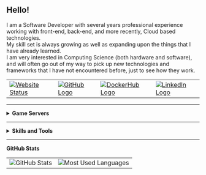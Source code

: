 <!DOCTYPE html>
<html lang="en">
    <head>
        <!-- <title>Renegade-Master's GitHub</title> -->
        <meta charset="UTF-8" content="text/markdown, text/html, text/javascript, text/markdown">
        <!-- <script type="text/javascript" src="src/js/such_a_shame_there_is_no.js"></script> -->
        <link rel="stylesheet" type="text/css" href="src/css/style.css">
        <!-- <style>
            table {
                text-align: center;
                border-style: none;
            }
            .badge {
                width: 100px;
                height: 20px;
            }
        </style> -->
    </head>
    <body>
        <h2>Hello!</h2>
        <p>
            I am a Software Developer with several years professional experience working with front-end, back-end, and more recently, Cloud based technologies.<br>
            My skill set is always growing as well as expanding upon the things that I have already learned.<br>
            I am very interested in Computing Science (both hardware and software), and will often go out of my way to pick up new technologies and frameworks that I have not encountered before, just to see how they work.
        </p>
        <table>
            <tr>
                <td><a href="https://renegade-master.github.io/"><img class="badge" src="https://img.shields.io/website?down_color=red&down_message=down&style=for-the-badge&up_color=green&up_message=up&url=https%3A%2F%2Frenegade-master.github.io%2F" alt="Website Status"></a></td>
                <td><a href="https://github.com/Renegade-Master/"><img class="badge" src="https://img.shields.io/badge/-Github-1a1d22?style=flat&logo=Github&logoColor=white" alt="GitHub Logo"></a></td>
                <td><a href="https://hub.docker.com/u/renegademaster/"><img class="badge" src="https://img.shields.io/badge/-DockerHub-2496ed?style=flat&logo=Docker&logoColor=white" alt="DockerHub Logo"></a></td>
                <td><a href="https://www.linkedin.com/in/ciaran-bent/"><img class="badge" src="https://img.shields.io/badge/-LinkedIn-0178b1?style=flat&logo=LinkedIn&logoColor=white" alt="LinkedIn Logo"></a></td>
            </tr>
        </table>
        <hr>
        <div>
            <details>
                <summary>
                    <b>Game Servers</b>
                </summary>
                <h5>Docker-based Game Servers:</h5>
                <table>
                    <tr>
                        <td>
                            <a href="https://github.com/Renegade-Master/steamcmd-dedicated-server-template"><img class="badge" src="https://github-readme-stats.vercel.app/api/pin/?username=Renegade-Master&repo=steamcmd-dedicated-server-template&theme=ayu-mirage" alt="SteamCMD Template"></a>
                        </td>
                        <td>
                            <a href="https://github.com/Renegade-Master/steamcmd-minimal"><img class="badge" src="https://github-readme-stats.vercel.app/api/pin/?username=Renegade-Master&repo=steamcmd-minimal&theme=ayu-mirage" alt="SteamCMD Minimal"></a>
                        </td>
                    </tr>
                    <tr>
                        <td>
                            <a href="https://github.com/Renegade-Master/zomboid-dedicated-server"><img class="badge" src="https://github-readme-stats.vercel.app/api/pin/?username=Renegade-Master&repo=zomboid-dedicated-server&theme=ayu-mirage" alt="SteamCMD Template"></a>
                        </td>
                        <td>
                            <a href="https://github.com/Renegade-Master/satisfactory-dedicated-server"><img class="badge" src="https://github-readme-stats.vercel.app/api/pin/?username=Renegade-Master&repo=satisfactory-dedicated-server&theme=ayu-mirage" alt="SteamCMD Minimal"></a>
                        </td>
                    </tr>
                    <tr>
                        <td>
                            <a href="https://github.com/Renegade-Master/7_days_to_die-dedicated-server"><img class="badge" src="https://github-readme-stats.vercel.app/api/pin/?username=Renegade-Master&repo=7_days_to_die-dedicated-server&theme=ayu-mirage" alt="SteamCMD Template"></a>
                        </td>
                        <td>
                            <a href="https://github.com/Renegade-Master/ark-se-dedicated-server"><img class="badge" src="https://github-readme-stats.vercel.app/api/pin/?username=Renegade-Master&repo=ark-se-dedicated-server&theme=ayu-mirage" alt="SteamCMD Minimal"></a>
                        </td>
                    </tr>
                </table>
            </details>
        </div>
        <hr>
        <div>
            <details>
                <summary>
                    <b>Skills and Tools</b>
                </summary>
                <h5>Operating Systems:</h5>
                <table>
                    <tr>
                        <td><img class="badge" src="https://img.shields.io/badge/-Android-1e2229?style=plastic&logo=Android" alt="Android Logo"></td>
                        <td><img class="badge" src="https://img.shields.io/badge/-Mac_OS-1e2229?style=plastic&logo=Apple" alt="Apple Logo"></td>
                        <td><img class="badge" src="https://img.shields.io/badge/-Unix-1e2229?style=plastic&logo=Linux" alt="Linux Logo"></td>
                        <td><img class="badge" src="https://img.shields.io/badge/-Windows-1e2229?style=plastic&logo=Windows" alt="Windows Logo"></td>
                    </tr>
                </table>
                <br>
                <h5>Programming Languages and Frameworks:</h5>
                <table>
                    <tr>
                        <td><b>Proficient</b></td>
                        <td><img class="badge" src="https://img.shields.io/badge/-C++-1f2430?style=plastic&logo=CPlusPlus" alt="C++ Logo"></td>
                        <td><img class="badge" src="https://img.shields.io/badge/-C-1f2430?style=plastic&logo=C" alt="C Logo"></td>
                        <td><img class="badge" src="https://img.shields.io/badge/-CSharp-1f2430?style=plastic&logo=C-Sharp" alt="C# Logo"></td>
                        <td><img class="badge" src="https://img.shields.io/badge/-Docker-1f2430?style=plastic&logo=Docker" alt="Docker Logo"></td>
                        <td><img class="badge" src="https://img.shields.io/badge/-Git-1f2430?style=plastic&logo=Git" alt="Git Logo"></td>
                        <td><img class="badge" src="https://img.shields.io/badge/-Java-1f2430?style=plastic&logo=Java" alt="Java Logo"></td>
                        <td><img class="badge" src="https://img.shields.io/badge/-Kotlin-1f2430?style=plastic&logo=Kotlin" alt="Kotlin Logo"></td>
                        <td><img class="badge" src="https://img.shields.io/badge/-Python-1f2430?style=plastic&logo=Python" alt="Python Logo"></td>
                    </tr>
                    <tr>
                        <td><b>Familiar</b></td>
                        <td><img class="badge" src="https://img.shields.io/badge/-AWS-1f2430?style=plastic&logo=amazon-aws" alt="Amazon AWS Logo"></td>
                        <td><img class="badge" src="https://img.shields.io/badge/-CSS_3-1f2430?style=plastic&logo=CSS3" alt="CSS3 Logo"></td>
                        <td><img class="badge" src="https://img.shields.io/badge/-Go-1f2430?style=plastic&logo=Go" alt="Go Logo"></td>
                        <td><img class="badge" src="https://img.shields.io/badge/-Helm-1f2430?style=plastic&logo=kubernetes" alt="Helm Logo"></td>
                        <td><img class="badge" src="https://img.shields.io/badge/-HTML_5-1f2430?style=plastic&logo=HTML5" alt="HTML5 Logo"></td>
                        <td><img class="badge" src="https://img.shields.io/badge/-Kubernetes-1f2430?style=plastic&logo=kubernetes" alt="Kubernetes Logo"></td>
                        <td><img class="badge" src="https://img.shields.io/badge/-SFML-1f2430?style=plastic&logo=SFML" alt="SFML Logo"><a href="https://www.sfml-dev.org/"></a></td>
                        <td></td>
                        <td></td>
                    </tr>
                    <tr>
                        <td><b>Worked With</b></td>
                        <td><img class="badge" src="https://img.shields.io/badge/-JavaScript-1f2430?style=plastic&logo=JavaScript" alt="JavaScript Logo"></td>
                        <td><img class="badge" src="https://img.shields.io/badge/-Motorola_68K-1f2430?style=plastic&logo=" alt="M68K Logo"></td>
                        <td><img class="badge" src="https://img.shields.io/badge/-React-1f2430?style=plastic&logo=React" alt="React Logo"></td>
                        <td><img class="badge" src="https://img.shields.io/badge/-SASS-1f2430?style=plastic&logo=SASS" alt="SASS Logo"></td>
                        <td><img class="badge" src="https://img.shields.io/badge/-TypeScript-1f2430?style=plastic&logo=TypeScript" alt="TypeScript Logo"></td>
                        <td></td>
                        <td></td>
                        <td></td>
                    </tr>
                </table>
            </details>
        </div>
        <hr>
        <div>
            <b>GitHub Stats</b>
            <table>
                <tr>
                    <td>
                        <img src="https://github-readme-stats.vercel.app/api?username=Renegade-Master&show_icons=true&include_all_commits=true&hide_border=true&theme=ayu-mirage" alt="GitHub Stats">
                    </td>
                    <td>
                        <img src="https://github-readme-stats.vercel.app/api/top-langs?username=Renegade-Master&layout=compact&hide_border=true&langs_count=8&exclude_repo=GDDXA-CA-Unity-RandomGeneration-HDRP,GDDXA-CA-Unity_Cross_Platform_Game,GDDXA-CA-Modified_Existing_SFML_Game&hide=rich text format,processing&theme=ayu-mirage" alt="Most Used Languages">
                    </td>
                </tr>
            </table>
        </div>
    </body>
</html>
